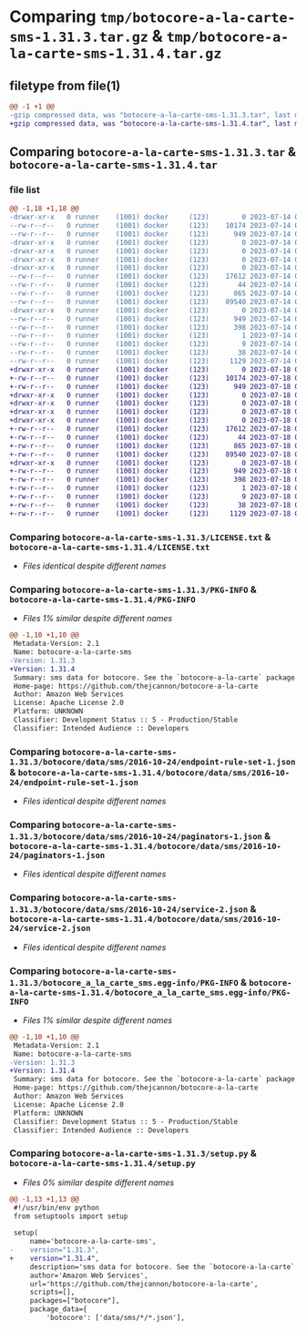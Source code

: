 # Comparing `tmp/botocore-a-la-carte-sms-1.31.3.tar.gz` & `tmp/botocore-a-la-carte-sms-1.31.4.tar.gz`

## filetype from file(1)

```diff
@@ -1 +1 @@
-gzip compressed data, was "botocore-a-la-carte-sms-1.31.3.tar", last modified: Fri Jul 14 01:46:34 2023, max compression
+gzip compressed data, was "botocore-a-la-carte-sms-1.31.4.tar", last modified: Tue Jul 18 01:55:30 2023, max compression
```

## Comparing `botocore-a-la-carte-sms-1.31.3.tar` & `botocore-a-la-carte-sms-1.31.4.tar`

### file list

```diff
@@ -1,18 +1,18 @@
-drwxr-xr-x   0 runner    (1001) docker     (123)        0 2023-07-14 01:46:34.354913 botocore-a-la-carte-sms-1.31.3/
--rw-r--r--   0 runner    (1001) docker     (123)    10174 2023-07-14 01:46:34.000000 botocore-a-la-carte-sms-1.31.3/LICENSE.txt
--rw-r--r--   0 runner    (1001) docker     (123)      949 2023-07-14 01:46:34.354913 botocore-a-la-carte-sms-1.31.3/PKG-INFO
-drwxr-xr-x   0 runner    (1001) docker     (123)        0 2023-07-14 01:46:34.354913 botocore-a-la-carte-sms-1.31.3/botocore/
-drwxr-xr-x   0 runner    (1001) docker     (123)        0 2023-07-14 01:46:34.354913 botocore-a-la-carte-sms-1.31.3/botocore/data/
-drwxr-xr-x   0 runner    (1001) docker     (123)        0 2023-07-14 01:46:34.354913 botocore-a-la-carte-sms-1.31.3/botocore/data/sms/
-drwxr-xr-x   0 runner    (1001) docker     (123)        0 2023-07-14 01:46:34.354913 botocore-a-la-carte-sms-1.31.3/botocore/data/sms/2016-10-24/
--rw-r--r--   0 runner    (1001) docker     (123)    17612 2023-07-14 01:45:45.000000 botocore-a-la-carte-sms-1.31.3/botocore/data/sms/2016-10-24/endpoint-rule-set-1.json
--rw-r--r--   0 runner    (1001) docker     (123)       44 2023-07-14 01:45:45.000000 botocore-a-la-carte-sms-1.31.3/botocore/data/sms/2016-10-24/examples-1.json
--rw-r--r--   0 runner    (1001) docker     (123)      865 2023-07-14 01:45:45.000000 botocore-a-la-carte-sms-1.31.3/botocore/data/sms/2016-10-24/paginators-1.json
--rw-r--r--   0 runner    (1001) docker     (123)    89540 2023-07-14 01:45:45.000000 botocore-a-la-carte-sms-1.31.3/botocore/data/sms/2016-10-24/service-2.json
-drwxr-xr-x   0 runner    (1001) docker     (123)        0 2023-07-14 01:46:34.354913 botocore-a-la-carte-sms-1.31.3/botocore_a_la_carte_sms.egg-info/
--rw-r--r--   0 runner    (1001) docker     (123)      949 2023-07-14 01:46:34.000000 botocore-a-la-carte-sms-1.31.3/botocore_a_la_carte_sms.egg-info/PKG-INFO
--rw-r--r--   0 runner    (1001) docker     (123)      398 2023-07-14 01:46:34.000000 botocore-a-la-carte-sms-1.31.3/botocore_a_la_carte_sms.egg-info/SOURCES.txt
--rw-r--r--   0 runner    (1001) docker     (123)        1 2023-07-14 01:46:34.000000 botocore-a-la-carte-sms-1.31.3/botocore_a_la_carte_sms.egg-info/dependency_links.txt
--rw-r--r--   0 runner    (1001) docker     (123)        9 2023-07-14 01:46:34.000000 botocore-a-la-carte-sms-1.31.3/botocore_a_la_carte_sms.egg-info/top_level.txt
--rw-r--r--   0 runner    (1001) docker     (123)       38 2023-07-14 01:46:34.354913 botocore-a-la-carte-sms-1.31.3/setup.cfg
--rw-r--r--   0 runner    (1001) docker     (123)     1129 2023-07-14 01:46:34.000000 botocore-a-la-carte-sms-1.31.3/setup.py
+drwxr-xr-x   0 runner    (1001) docker     (123)        0 2023-07-18 01:55:30.384307 botocore-a-la-carte-sms-1.31.4/
+-rw-r--r--   0 runner    (1001) docker     (123)    10174 2023-07-18 01:55:30.000000 botocore-a-la-carte-sms-1.31.4/LICENSE.txt
+-rw-r--r--   0 runner    (1001) docker     (123)      949 2023-07-18 01:55:30.384307 botocore-a-la-carte-sms-1.31.4/PKG-INFO
+drwxr-xr-x   0 runner    (1001) docker     (123)        0 2023-07-18 01:55:30.384307 botocore-a-la-carte-sms-1.31.4/botocore/
+drwxr-xr-x   0 runner    (1001) docker     (123)        0 2023-07-18 01:55:30.384307 botocore-a-la-carte-sms-1.31.4/botocore/data/
+drwxr-xr-x   0 runner    (1001) docker     (123)        0 2023-07-18 01:55:30.384307 botocore-a-la-carte-sms-1.31.4/botocore/data/sms/
+drwxr-xr-x   0 runner    (1001) docker     (123)        0 2023-07-18 01:55:30.384307 botocore-a-la-carte-sms-1.31.4/botocore/data/sms/2016-10-24/
+-rw-r--r--   0 runner    (1001) docker     (123)    17612 2023-07-18 01:54:50.000000 botocore-a-la-carte-sms-1.31.4/botocore/data/sms/2016-10-24/endpoint-rule-set-1.json
+-rw-r--r--   0 runner    (1001) docker     (123)       44 2023-07-18 01:54:50.000000 botocore-a-la-carte-sms-1.31.4/botocore/data/sms/2016-10-24/examples-1.json
+-rw-r--r--   0 runner    (1001) docker     (123)      865 2023-07-18 01:54:50.000000 botocore-a-la-carte-sms-1.31.4/botocore/data/sms/2016-10-24/paginators-1.json
+-rw-r--r--   0 runner    (1001) docker     (123)    89540 2023-07-18 01:54:50.000000 botocore-a-la-carte-sms-1.31.4/botocore/data/sms/2016-10-24/service-2.json
+drwxr-xr-x   0 runner    (1001) docker     (123)        0 2023-07-18 01:55:30.384307 botocore-a-la-carte-sms-1.31.4/botocore_a_la_carte_sms.egg-info/
+-rw-r--r--   0 runner    (1001) docker     (123)      949 2023-07-18 01:55:30.000000 botocore-a-la-carte-sms-1.31.4/botocore_a_la_carte_sms.egg-info/PKG-INFO
+-rw-r--r--   0 runner    (1001) docker     (123)      398 2023-07-18 01:55:30.000000 botocore-a-la-carte-sms-1.31.4/botocore_a_la_carte_sms.egg-info/SOURCES.txt
+-rw-r--r--   0 runner    (1001) docker     (123)        1 2023-07-18 01:55:30.000000 botocore-a-la-carte-sms-1.31.4/botocore_a_la_carte_sms.egg-info/dependency_links.txt
+-rw-r--r--   0 runner    (1001) docker     (123)        9 2023-07-18 01:55:30.000000 botocore-a-la-carte-sms-1.31.4/botocore_a_la_carte_sms.egg-info/top_level.txt
+-rw-r--r--   0 runner    (1001) docker     (123)       38 2023-07-18 01:55:30.384307 botocore-a-la-carte-sms-1.31.4/setup.cfg
+-rw-r--r--   0 runner    (1001) docker     (123)     1129 2023-07-18 01:55:30.000000 botocore-a-la-carte-sms-1.31.4/setup.py
```

### Comparing `botocore-a-la-carte-sms-1.31.3/LICENSE.txt` & `botocore-a-la-carte-sms-1.31.4/LICENSE.txt`

 * *Files identical despite different names*

### Comparing `botocore-a-la-carte-sms-1.31.3/PKG-INFO` & `botocore-a-la-carte-sms-1.31.4/PKG-INFO`

 * *Files 1% similar despite different names*

```diff
@@ -1,10 +1,10 @@
 Metadata-Version: 2.1
 Name: botocore-a-la-carte-sms
-Version: 1.31.3
+Version: 1.31.4
 Summary: sms data for botocore. See the `botocore-a-la-carte` package for more info.
 Home-page: https://github.com/thejcannon/botocore-a-la-carte
 Author: Amazon Web Services
 License: Apache License 2.0
 Platform: UNKNOWN
 Classifier: Development Status :: 5 - Production/Stable
 Classifier: Intended Audience :: Developers
```

### Comparing `botocore-a-la-carte-sms-1.31.3/botocore/data/sms/2016-10-24/endpoint-rule-set-1.json` & `botocore-a-la-carte-sms-1.31.4/botocore/data/sms/2016-10-24/endpoint-rule-set-1.json`

 * *Files identical despite different names*

### Comparing `botocore-a-la-carte-sms-1.31.3/botocore/data/sms/2016-10-24/paginators-1.json` & `botocore-a-la-carte-sms-1.31.4/botocore/data/sms/2016-10-24/paginators-1.json`

 * *Files identical despite different names*

### Comparing `botocore-a-la-carte-sms-1.31.3/botocore/data/sms/2016-10-24/service-2.json` & `botocore-a-la-carte-sms-1.31.4/botocore/data/sms/2016-10-24/service-2.json`

 * *Files identical despite different names*

### Comparing `botocore-a-la-carte-sms-1.31.3/botocore_a_la_carte_sms.egg-info/PKG-INFO` & `botocore-a-la-carte-sms-1.31.4/botocore_a_la_carte_sms.egg-info/PKG-INFO`

 * *Files 1% similar despite different names*

```diff
@@ -1,10 +1,10 @@
 Metadata-Version: 2.1
 Name: botocore-a-la-carte-sms
-Version: 1.31.3
+Version: 1.31.4
 Summary: sms data for botocore. See the `botocore-a-la-carte` package for more info.
 Home-page: https://github.com/thejcannon/botocore-a-la-carte
 Author: Amazon Web Services
 License: Apache License 2.0
 Platform: UNKNOWN
 Classifier: Development Status :: 5 - Production/Stable
 Classifier: Intended Audience :: Developers
```

### Comparing `botocore-a-la-carte-sms-1.31.3/setup.py` & `botocore-a-la-carte-sms-1.31.4/setup.py`

 * *Files 0% similar despite different names*

```diff
@@ -1,13 +1,13 @@
 #!/usr/bin/env python
 from setuptools import setup
 
 setup(
     name='botocore-a-la-carte-sms',
-    version="1.31.3",
+    version="1.31.4",
     description='sms data for botocore. See the `botocore-a-la-carte` package for more info.',
     author='Amazon Web Services',
     url='https://github.com/thejcannon/botocore-a-la-carte',
     scripts=[],
     packages=["botocore"],
     package_data={
         'botocore': ['data/sms/*/*.json'],
```

